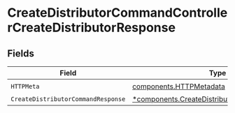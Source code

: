# CreateDistributorCommandControllerCreateDistributorResponse


## Fields

| Field                                                                                                       | Type                                                                                                        | Required                                                                                                    | Description                                                                                                 |
| ----------------------------------------------------------------------------------------------------------- | ----------------------------------------------------------------------------------------------------------- | ----------------------------------------------------------------------------------------------------------- | ----------------------------------------------------------------------------------------------------------- |
| `HTTPMeta`                                                                                                  | [components.HTTPMetadata](../../models/components/httpmetadata.md)                                          | :heavy_check_mark:                                                                                          | N/A                                                                                                         |
| `CreateDistributorCommandResponse`                                                                          | [*components.CreateDistributorCommandResponse](../../models/components/createdistributorcommandresponse.md) | :heavy_minus_sign:                                                                                          | N/A                                                                                                         |
